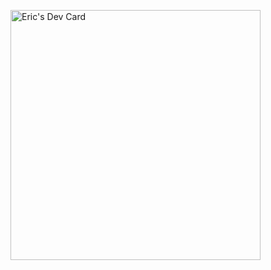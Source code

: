 <a href="https://app.daily.dev/ericsison"><img src="https://api.daily.dev/devcards/v2/1a1sMNbUMk0rBxn6CdL5M.png" width="400" alt="Eric's Dev Card"/></a>
